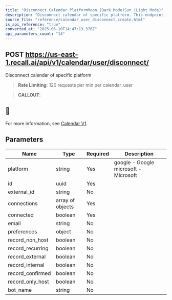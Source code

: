 ```yaml
---
title: "Disconnect Calendar PlatformMoon (Dark Mode)Sun (Light Mode)"
description: "Disconnect calendar of specific platform. This endpoint is rate limited to: 120 requests per min per calendar_user"
source_file: "reference/calendar_user_disconnect_create.html"
is_api_reference: "true"
converted_at: "2025-06-10T14:47:13.376Z"
api_parameters_count: "14"
---
```

## POST https://us-east-1.recall.ai/api/v1/calendar/user/disconnect/

Disconnect calendar of specific platform

> **Rate Limiting**: 120 requests per min per calendar_user

> **CALLOUT**:

## 📘

For more information, see [Calendar V1](/docs/calendar-v1-1.md).
## Parameters

| Name | Type | Required | Description |
| --- | --- | --- | --- |
| platform | string | Yes | google - Google microsoft - Microsoft |
| id | uuid | Yes |  |
| external_id | string | No |  |
| connections | array of objects | Yes |  |
| connected | boolean | Yes |  |
| email | string | No |  |
| preferences | object | No |  |
| record_non_host | boolean | No |  |
| record_recurring | boolean | No |  |
| record_external | boolean | No |  |
| record_internal | boolean | No |  |
| record_confirmed | boolean | No |  |
| record_only_host | boolean | No |  |
| bot_name | string | No |  |

